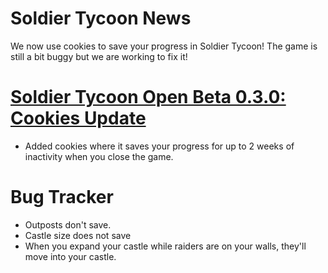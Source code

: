 # Soldier Tycoon News
We now use cookies to save your progress in Soldier Tycoon! The game is still a bit buggy but we are working to fix it!

# [Soldier Tycoon Open Beta 0.3.0: Cookies Update](https://gcreeper00.github.io/Soldier-Tycoon/)
- Added cookies where it saves your progress for up to 2 weeks of inactivity when you close the game.

# Bug Tracker
- Outposts don't save.
- Castle size does not save
- When you expand your castle while raiders are on your walls, they'll move into your castle.
